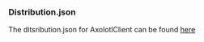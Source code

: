 ### Distribution.json

The ditsribution.json for AxolotlClient can be found [here](http://v2202010130453128524.happysrv.de/axoclient/files/distribution.json)
